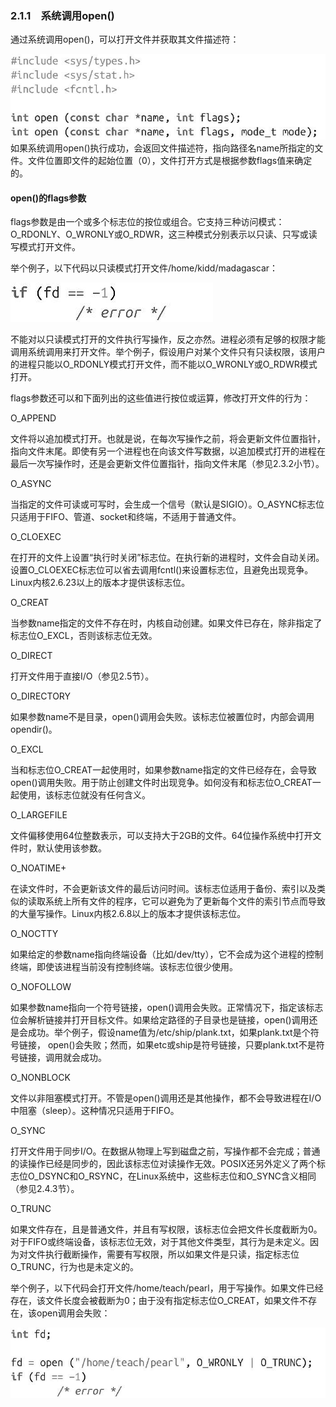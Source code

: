 ### 2.1.1　系统调用open()

通过系统调用open()，可以打开文件并获取其文件描述符：



![14.jpg](../images/14.jpg)
如果系统调用open()执行成功，会返回文件描述符，指向路径名name所指定的文件。文件位置即文件的起始位置（0），文件打开方式是根据参数flags值来确定的。

#### open()的flags参数

flags参数是由一个或多个标志位的按位或组合。它支持三种访问模式：O_RDONLY、O_WRONLY或O_RDWR，这三种模式分别表示以只读、只写或读写模式打开文件。

举个例子，以下代码以只读模式打开文件/home/kidd/madagascar：

<img class="my_markdown" src="../images/16.jpg" style="width:324px;  height: 63px; " width="181"/>

不能对以只读模式打开的文件执行写操作，反之亦然。进程必须有足够的权限才能调用系统调用来打开文件。举个例子，假设用户对某个文件只有只读权限，该用户的进程只能以O_RDONLY模式打开文件，而不能以O_WRONLY或O_RDWR模式打开。

flags参数还可以和下面列出的这些值进行按位或运算，修改打开文件的行为：

O_APPEND

文件将以追加模式打开。也就是说，在每次写操作之前，将会更新文件位置指针，指向文件末尾。即使有另一个进程也在向该文件写数据，以追加模式打开的进程在最后一次写操作时，还是会更新文件位置指针，指向文件末尾（参见2.3.2小节）。

O_ASYNC

当指定的文件可读或可写时，会生成一个信号（默认是SIGIO）。O_ASYNC标志位只适用于FIFO、管道、socket和终端，不适用于普通文件。

O_CLOEXEC

在打开的文件上设置“执行时关闭”标志位。在执行新的进程时，文件会自动关闭。设置O_CLOEXEC标志位可以省去调用fcntl()来设置标志位，且避免出现竞争。Linux内核2.6.23以上的版本才提供该标志位。

O_CREAT

当参数name指定的文件不存在时，内核自动创建。如果文件已存在，除非指定了标志位O_EXCL，否则该标志位无效。

O_DIRECT

打开文件用于直接I/O（参见2.5节）。

O_DIRECTORY

如果参数name不是目录，open()调用会失败。该标志位被置位时，内部会调用opendir()。

O_EXCL

当和标志位O_CREAT一起使用时，如果参数name指定的文件已经存在，会导致open()调用失败。用于防止创建文件时出现竞争。如何没有和标志位O_CREAT一起使用，该标志位就没有任何含义。

O_LARGEFILE

文件偏移使用64位整数表示，可以支持大于2GB的文件。64位操作系统中打开文件时，默认使用该参数。

O_NOATIME+

在读文件时，不会更新该文件的最后访问时间。该标志位适用于备份、索引以及类似的读取系统上所有文件的程序，它可以避免为了更新每个文件的索引节点而导致的大量写操作。Linux内核2.6.8以上的版本才提供该标志位。

O_NOCTTY

如果给定的参数name指向终端设备（比如/dev/tty），它不会成为这个进程的控制终端，即使该进程当前没有控制终端。该标志位很少使用。

O_NOFOLLOW

如果参数name指向一个符号链接，open()调用会失败。正常情况下，指定该标志位会解析链接并打开目标文件。如果给定路径的子目录也是链接，open()调用还是会成功。举个例子，假设name值为/etc/ship/plank.txt，如果plank.txt是个符号链接， open()会失败；然而，如果etc或ship是符号链接，只要plank.txt不是符号链接，调用就会成功。

O_NONBLOCK

文件以非阻塞模式打开。不管是open()调用还是其他操作，都不会导致进程在I/O中阻塞（sleep）。这种情况只适用于FIFO。

O_SYNC

打开文件用于同步I/O。在数据从物理上写到磁盘之前，写操作都不会完成；普通的读操作已经是同步的，因此该标志位对读操作无效。POSIX还另外定义了两个标志位O_DSYNC和O_RSYNC，在Linux系统中，这些标志位和O_SYNC含义相同（参见2.4.3节）。

O_TRUNC

如果文件存在，且是普通文件，并且有写权限，该标志位会把文件长度截断为0。对于FIFO或终端设备，该标志位无效，对于其他文件类型，其行为是未定义。因为对文件执行截断操作，需要有写权限，所以如果文件是只读，指定标志位O_TRUNC，行为也是未定义的。

举个例子，以下代码会打开文件/home/teach/pearl，用于写操作。如果文件已经存在，该文件长度会被截断为0；由于没有指定标志位O_CREAT，如果文件不存在，该open调用会失败：



![17.jpg](../images/17.jpg)
